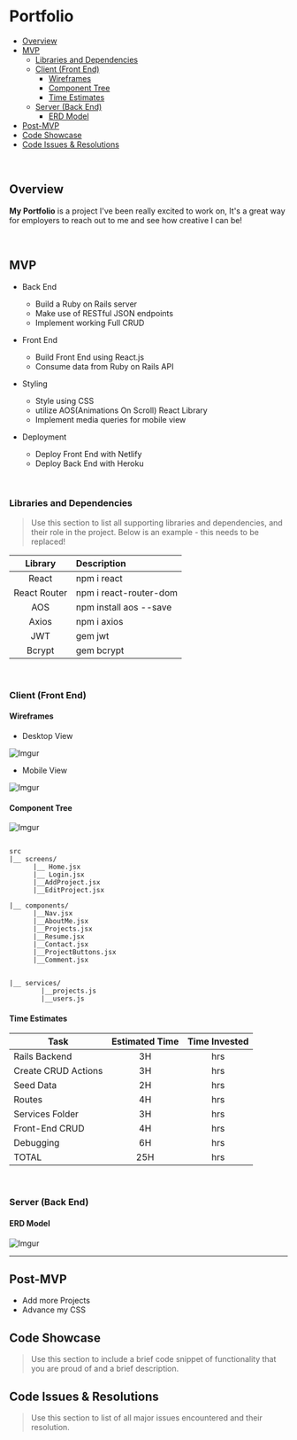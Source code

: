 # Portfolio



- [Overview](#overview)
- [MVP](#mvp)
  - [Libraries and Dependencies](#libraries-and-dependencies)
  - [Client (Front End)](#client-front-end)
    - [Wireframes](#wireframes)
    - [Component Tree](#component-tree)
    - [Time Estimates](#time-estimates)
  - [Server (Back End)](#server-back-end)
    - [ERD Model](#erd-model)
- [Post-MVP](#post-mvp)
- [Code Showcase](#code-showcase)
- [Code Issues & Resolutions](#code-issues--resolutions)

<br>

## Overview

**My Portfolio** is a project I've been really excited to work on, It's a great way for employers to reach out to me and see how creative I can be!  


<br>

## MVP

- Back End   
  - Build a Ruby on Rails server
  - Make use of RESTful JSON endpoints
  - Implement working Full CRUD 


- Front End   
  - Build Front End using React.js
  - Consume data from Ruby on Rails API 

- Styling
  - Style using CSS
  - utilize AOS(Animations On Scroll) React Library
  - Implement media queries for mobile view

- Deployment   
  - Deploy Front End with Netlify
  - Deploy Back End with Heroku


<br>

### Libraries and Dependencies

> Use this section to list all supporting libraries and dependencies, and their role in the project. Below is an example - this needs to be replaced!

|     Library      | Description                                |
| :--------------: | :----------------------------------------- |
|      React       | npm i react |
|   React Router   | npm i react-router-dom |
| AOS |   npm install aos --save |
| Axios | npm i axios |
|  JWT  | gem jwt |
| Bcrypt| gem bcrypt |

<br>

### Client (Front End)

#### Wireframes

- Desktop View

![Imgur](https://imgur.com/Ik1Jxrz.png)

- Mobile View

![Imgur](https://imgur.com/DyzFHo6.png)


#### Component Tree

![Imgur](https://imgur.com/9kHmLUb.png)


``` structure

src
|__ screens/
      |__ Home.jsx
      |__ Login.jsx
      |__AddProject.jsx
      |__EditProject.jsx 

|__ components/
      |__Nav.jsx
      |__AboutMe.jsx
      |__Projects.jsx
      |__Resume.jsx
      |__Contact.jsx
      |__ProjectButtons.jsx
      |__Comment.jsx
       
      
|__ services/
        |__projects.js
        |__users.js
```

#### Time Estimates

| Task | Estimated Time | Time Invested |
| ---- | :------------: |:-----: | 
| Rails Backend | 3H | hrs|
| Create CRUD Actions | 3H| hrs |
| Seed Data | 2H | hrs |
| Routes | 4H | hrs |
| Services Folder | 3H | hrs |
| Front-End CRUD | 4H | hrs |
| Debugging | 6H | hrs |
| TOTAL | 25H|hrs|   


<br>

### Server (Back End)

#### ERD Model

![Imgur](https://imgur.com/QyV9gWn.png)

***

## Post-MVP

- Add more Projects
- Advance my CSS

## Code Showcase

> Use this section to include a brief code snippet of functionality that you are proud of and a brief description.

## Code Issues & Resolutions

> Use this section to list of all major issues encountered and their resolution.

